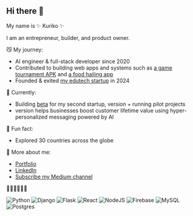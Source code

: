 ## Hi there 👋


My name is ✨ Kuriko ✨

I am an entrepreneur, builder, and product owner. 

😼 My journey:

  - AI engineer & full-stack developer since 2020
  - Contributed to building web apps and systems such as <a href="https://kuriko.vercel.app/my-startups/gaming-platform-mgames" target="_blank" rel="noreferrer">a game tournament APK</a> and <a href="https://kuriko.vercel.app/my-startups/edtech-bcio" target="_blank" rel="noreferrer">a food hailing app</a>
  - Founded & exited <a href="https://kuriko.vercel.app/my-startups/edtech-bcio" target="_blank" rel="noreferrer">my edutech startup</a> in 2024

🍓 Currently:
  - Building <a href="https://beta.versi0n.io/">beta</a> for my second startup, version + running pilot projects
  - version helps businesses boost customer lifetime value using hyper-personalized messaging powered by AI

🌱 Fun fact:
  -  Explored 30 countries across the globe

💬 More about me:
  - <a href="https://kuriko.vercel.app">Portfolio</a>
  - <a href="https://www.linkedin.com/in/k-i-i">LinkedIn</a>
  - <a href="https://medium.com/@kuriko-i/subscribe">Subscribe my Medium channel</a>

👩‍💻👩‍💻👩‍💻

![Python](https://img.shields.io/badge/python-3670A0?style=for-the-badge&logo=python&logoColor=ffdd54)
![Django](https://img.shields.io/badge/django-%23092E20.svg?style=for-the-badge&logo=django&logoColor=white)
![Flask](https://img.shields.io/badge/flask-%23000.svg?style=for-the-badge&logo=flask&logoColor=white)
![React](https://img.shields.io/badge/react-%2320232a.svg?style=for-the-badge&logo=react&logoColor=%2361DAFB)
![NodeJS](https://img.shields.io/badge/node.js-6DA55F?style=for-the-badge&logo=node.js&logoColor=white)
![Firebase](https://img.shields.io/badge/firebase-a08021?style=for-the-badge&logo=firebase&logoColor=ffcd34)
![MySQL](https://img.shields.io/badge/mysql-4479A1.svg?style=for-the-badge&logo=mysql&logoColor=white)
![Postgres](https://img.shields.io/badge/postgres-%23316192.svg?style=for-the-badge&logo=postgresql&logoColor=white)
